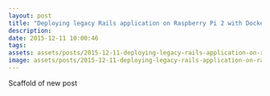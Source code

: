 ```yaml
---
layout: post
title: "Deploying legacy Rails application on Raspberry Pi 2 with Docker"
description: 
date: 2015-12-11 10:00:46
tags: 
assets: assets/posts/2015-12-11-deploying-legacy-rails-application-on-raspberry-pi-2-with-docker
image: assets/posts/2015-12-11-deploying-legacy-rails-application-on-raspberry-pi-2-with-docker/title.jpg
---
```


Scaffold of new post
